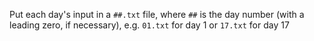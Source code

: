 Put each day's input in a `##.txt` file, where `##` is the day number (with a leading zero, if necessary), e.g. `01.txt` for day 1 or `17.txt` for day 17
